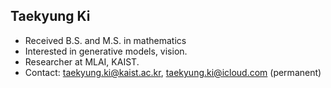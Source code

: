 ## Taekyung Ki

- Received B.S. and M.S. in mathematics
- Interested in generative models, vision.
- Researcher at MLAI, KAIST.
- Contact: taekyung.ki@kaist.ac.kr, taekyung.ki@icloud.com (permanent)
